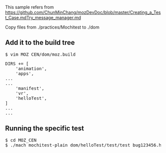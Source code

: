 
This sample refers from https://github.com/ChunMinChang/mozDevDoc/blob/master/Creating_a_Test_Case.mdTry_message_manager.md

Copy files from ./practices/Mochitest to ./dom

## Add it to the build tree
<pre>
$ vim MOZ_CEN/dom/moz.build
</pre> 

<pre>
DIRS += [
    'animation',
    'apps',
...
...
    'manifest',
    'vr',
    'helloTest',
]
...
...
</pre> 

## Running the specific test

<pre>
$ cd MOZ_CEN
$ ./mach mochitest-plain dom/helloTest/test/test_bug123456.html
</pre>